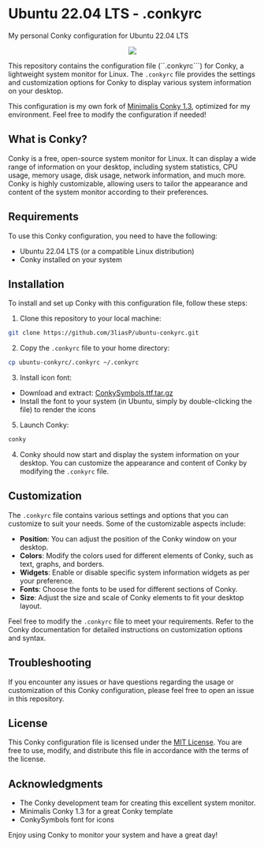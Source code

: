 # Ubuntu 22.04 LTS - .conkyrc
My personal Conky configuration for Ubuntu 22.04 LTS

<p align="center"><img heigth="450" src="(conky-preview.png)"></p>

This repository contains the configuration file (``.conkyrc```) for Conky, a lightweight system monitor for Linux. The `.conkyrc` file provides the settings and customization options for Conky to display various system information on your desktop.

This configuration is my own fork of [Minimalis Conky 1.3](https://www.gnome-look.org/p/1112273/), optimized for my environment. Feel free to modify the configuration if needed!

## What is Conky?

Conky is a free, open-source system monitor for Linux. It can display a wide range of information on your desktop, including system statistics, CPU usage, memory usage, disk usage, network information, and much more. Conky is highly customizable, allowing users to tailor the appearance and content of the system monitor according to their preferences.

## Requirements

To use this Conky configuration, you need to have the following:

- Ubuntu 22.04 LTS (or a compatible Linux distribution)
- Conky installed on your system

## Installation

To install and set up Conky with this configuration file, follow these steps:

1. Clone this repository to your local machine:

```bash
git clone https://github.com/3liasP/ubuntu-conkyrc.git
```

2. Copy the `.conkyrc` file to your home directory:

```bash
cp ubuntu-conkyrc/.conkyrc ~/.conkyrc
```
3. Install icon font:
  - Download and extract: [ConkySymbols.ttf.tar.gz](https://github.com/Mic92/awesome-dotfiles/releases/tag/download)
  - Install the font to your system (in Ubuntu, simply by double-clicking the file) to render the icons

5. Launch Conky:

```bash
conky
```

4. Conky should now start and display the system information on your desktop. You can customize the appearance and content of Conky by modifying the `.conkyrc` file.

## Customization

The `.conkyrc` file contains various settings and options that you can customize to suit your needs. Some of the customizable aspects include:

- **Position**: You can adjust the position of the Conky window on your desktop.
- **Colors**: Modify the colors used for different elements of Conky, such as text, graphs, and borders.
- **Widgets**: Enable or disable specific system information widgets as per your preference.
- **Fonts**: Choose the fonts to be used for different sections of Conky.
- **Size**: Adjust the size and scale of Conky elements to fit your desktop layout.

Feel free to modify the `.conkyrc` file to meet your requirements. Refer to the Conky documentation for detailed instructions on customization options and syntax.

## Troubleshooting

If you encounter any issues or have questions regarding the usage or customization of this Conky configuration, please feel free to open an issue in this repository.

## License

This Conky configuration file is licensed under the [MIT License](https://opensource.org/licenses/MIT). You are free to use, modify, and distribute this file in accordance with the terms of the license.

## Acknowledgments

- The Conky development team for creating this excellent system monitor.
- Minimalis Conky 1.3 for a great Conky template
- ConkySymbols font for icons


Enjoy using Conky to monitor your system and have a great day!

